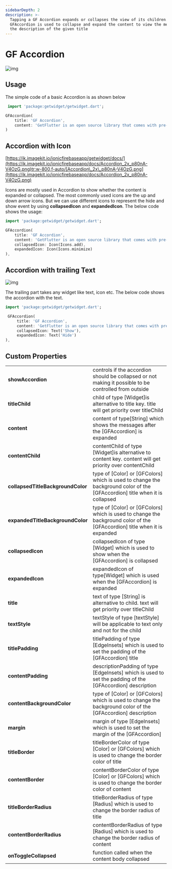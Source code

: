```yaml
---
sidebarDepth: 2
description: >-
  Tapping a GF Accordion expands or collapses the view of its children.
  GFAccordion is used to collapse and expand the content to view the messages or
  the description of the given title
---
```


# GF Accordion

![img](https://ik.imagekit.io/ionicfirebaseapp/accordion_EghoEjZzz.png)

## Usage

The simple code of a basic Accordion is as shown below

```dart
 import 'package:getwidget/getwidget.dart';

GFAccordion(
    title: 'GF Accordion',
    content: 'GetFlutter is an open source library that comes with pre-build 1000+ UI components.'
)
```

## Accordion with Icon

[https://ik.imagekit.io/ionicfirebaseapp/getwidget/docs/](https://ik.imagekit.io/ionicfirebaseapp/docs/Accordion_2x_p80nA-V4OzG.png)tr:w-800,f-auto/[Accordion\_2x\_p80nA-V4OzG.png](https://ik.imagekit.io/ionicfirebaseapp/docs/Accordion_2x_p80nA-V4OzG.png)



Icons are mostly used in Accordion to show whether the content is expanded or collapsed. The most commonly used icons are the up and down arrow icons. But we can use different icons to represent the hide and show event by using **collapsedIcon** and **expandedIcon**. The below code shows the usage:

```dart
import 'package:getwidget/getwidget.dart';

GFAccordion(
    title: 'GF Accordion',
    content: 'GetFlutter is an open source library that comes with pre-build 1000+ UI components.',
    collapsedIcon: Icon(Icons.add),
    expandedIcon: Icon(Icons.minimize)
),
```

## Accordion with trailing Text

![img](https://ik.imagekit.io/ionicfirebaseapp/accordian-with-text-2x_zitIBS6DI.png)

The trailing part takes any widget like text, icon etc. The below code shows the accordion with the text.

```dart
import 'package:getwidget/getwidget.dart';

 GFAccordion(
     title: 'GF Accordion',
     content: 'GetFlutter is an open source library that comes with pre-build 1000+ UI components.',
     collapsedIcon: Text('Show'),
     expandedIcon: Text('Hide')
),
```

## Custom Properties

|  |  |
| :--- | :--- |
| **showAccordion** | controls if the accordion should be collapsed or not making it possible to be controlled from outside |
| **titleChild** | child of  type \[Widget\]is alternative to title key. title will get priority over titleChild |
| **content** | content of type\[String\] which shows the messages after the \[GFAccordion\] is expanded |
| **contentChild** | contentChild of  type \[Widget\]is alternative to content key. content will get priority over contentChild |
| **collapsedTitleBackgroundColor** | type of \[Color\] or \[GFColors\] which is used to change the background color of the \[GFAccordion\] title when it is collapsed |
| **expandedTitleBackgroundColor** | type of \[Color\] or \[GFColors\] which is used to change the background color of the \[GFAccordion\] title when it is expanded |
| **collapsedIcon** | collapsedIcon of type \[Widget\] which is used to show when the \[GFAccordion\] is collapsed |
| **expandedIcon** | expandedIcon of type\[Widget\] which is used when the \[GFAccordion\] is expanded |
| **title** | text of type \[String\] is alternative to child. text will get priority over titleChild |
| **textStyle** | textStyle of type \[textStyle\] will be applicable to text only and not for the child |
| **titlePadding** | titlePadding of type \[EdgeInsets\] which is used to set the padding of the \[GFAccordion\] title |
| **contentPadding** | descriptionPadding of type \[EdgeInsets\] which is used to set the padding of the \[GFAccordion\] description |
| **contentBackgroundColor** | type of \[Color\] or \[GFColors\] which is used to change the background color of the \[GFAccordion\] description |
| **margin** | margin of type \[EdgeInsets\] which is used to set the margin of the \[GFAccordion\] |
| **titleBorder** | titleBorderColor of type  \[Color\] or \[GFColors\] which is used to change the border color of title |
| **contentBorder** | contentBorderColor of type  \[Color\] or \[GFColors\] which is used to change the border color of content |
| **titleBorderRadius** | titleBorderRadius of type  \[Radius\]  which is used to change the border radius of title |
| **contentBorderRadius** | contentBorderRadius of type  \[Radius\]  which is used to change the border radius of content |
| **onToggleCollapsed** | function called when the content body collapsed |

